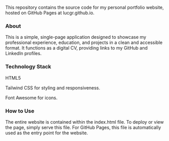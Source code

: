 This repository contains the source code for my personal portfolio website, hosted on GitHub Pages at lucgr.github.io.

### About
This is a simple, single-page application designed to showcase my professional experience, education, and projects in a clean and accessible format. It functions as a digital CV, providing links to my GitHub and LinkedIn profiles.

### Technology Stack
HTML5

Tailwind CSS for styling and responsiveness.

Font Awesome for icons.

### How to Use
The entire website is contained within the index.html file. To deploy or view the page, simply serve this file. For GitHub Pages, this file is automatically used as the entry point for the website.
